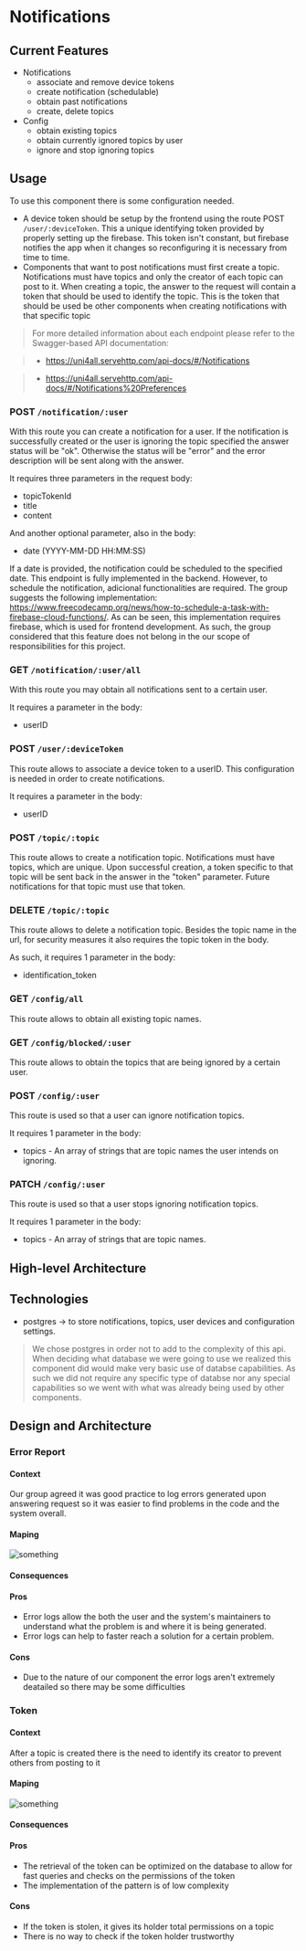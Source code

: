 # Notifications

## Current Features

- Notifications
    - associate and remove device tokens
    - create notification (schedulable)
    - obtain past notifications
    - create, delete topics
- Config
    - obtain existing topics
    - obtain currently ignored topics by user
    - ignore and stop ignoring topics
## Usage

To use this component there is some configuration needed. 
- A device token should be setup by the frontend using the route POST `/user/:deviceToken`. This a unique identifying token provided by properly setting up the firebase. This token isn't constant, but firebase notifies the app when it changes so reconfiguring it is necessary from time to time.
- Components that want to post notifications must first create a topic. Notifications must have topics and only the creator of each topic can post to it. When creating a topic, the answer to the request will contain a token that should be used to identify the topic. This is the token that should be used be other components when creating notifications with that specific topic

> For more detailed information about each endpoint please refer to the Swagger-based API documentation: 

> - https://uni4all.servehttp.com/api-docs/#/Notifications

> - https://uni4all.servehttp.com/api-docs/#/Notifications%20Preferences
### POST `/notification/:user`

With this route you can create a notification for a user.
If the notification is successfully created or the user is ignoring the topic specified the answer status will be "ok". Otherwise the status will be "error" and the error description will be sent along with the answer.

It requires three parameters in the request body:
- topicTokenId 
- title
- content

And another optional parameter, also in the body:
- date (YYYY-MM-DD HH:MM:SS)

If a date is provided, the notification could be scheduled to the specified date. This endpoint is fully implemented in the backend. However, to schedule the notification, adicional functionalities are required. The group suggests the following implementation: https://www.freecodecamp.org/news/how-to-schedule-a-task-with-firebase-cloud-functions/. As can be seen, this implementation requires firebase, which is used for frontend development. As such, the group considered that this feature does not belong in the our scope of responsibilities for this project.

### GET `/notification/:user/all`
With this route you may obtain all notifications sent to a certain user. 

It requires a parameter in the body:
- userID

### POST `/user/:deviceToken`
This route allows to associate a device token to a userID. This configuration is needed in order to create notifications.

It requires a parameter in the body:
- userID

### POST `/topic/:topic`
This route allows to create a notification topic. Notifications must have topics, which are unique. Upon successful creation, a token specific to that topic will be sent back in the answer in the "token" parameter. Future notifications for that topic must use that token.

### DELETE `/topic/:topic`
This route allows to delete a notification topic.
Besides the topic name in the url, for security measures it also requires the topic token in the body.

As such, it requires 1 parameter in the body:
- identification_token
### GET `/config/all`
This route allows to obtain all existing topic names.  
### GET `/config/blocked/:user`
This route allows to obtain the topics that are being ignored by a certain user.
### POST `/config/:user`
This route is used so that a user can ignore notification topics.

It requires 1 parameter in the body:
- topics - An array of strings that are topic names the user intends on ignoring.

### PATCH `/config/:user`
This route is used so that a user stops ignoring notification topics.

It requires 1 parameter in the body:
- topics - An array of strings that are topic names.

## High-level Architecture
## Technologies
- postgres -> to store notifications, topics, user devices and configuration settings.
> We chose postgres in order not to add to the complexity of this api. When deciding what database we were going to use we realized this component did would make very basic use of databse capabilities. As such we did not require any specific type of databse nor any special capabilities so we went with what was already being used by other components.




## Design and Architecture
### Error Report

#### Context
Our group agreed it was good practice to log errors generated upon answering request so it was easier to find problems in the code and the system overall.

#### Maping
![something](https://prnt.sc/6_5qJtKckGws)

#### Consequences

#### Pros
- Error logs allow the both the user and the system's maintainers to understand what the problem is and where it is being generated.
- Error logs can help to faster reach a solution for a certain problem.

#### Cons
- Due to the nature of our component the error logs aren't extremely deatailed so there may be some difficulties 








### Token

#### Context
After a topic is created there is the need to identify its creator to prevent others from posting to it
#### Maping
![something](https://prnt.sc/6_5qJtKckGws)

#### Consequences

#### Pros
- The retrieval of the token can be optimized on the database to allow for fast queries and checks on the permissions of the token
- The implementation of the pattern is of low complexity

#### Cons
- If the token is stolen, it gives its holder total permissions on a topic 
- There is no way to check if the token holder trustworthy
